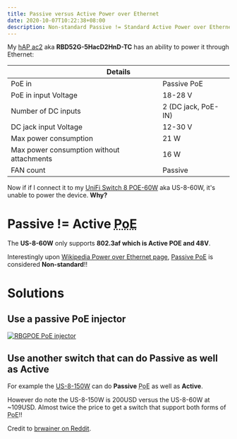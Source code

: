 ```yaml
---
title: Passive versus Active Power over Ethernet
date: 2020-10-07T10:22:38+08:00
description: Non-standard Passive != Standard Active Power over Ethernet
---
```



My [hAP ac2](https://mikrotik.com/product/hap_ac2) aka **RBD52G-5HacD2HnD-TC** has an ability to power it through Ethernet:

<table>
<thead>
<tr>
<th colspan="2">Details</th>
</tr>
</thead>
<tbody>

<tr>
<td>PoE in</td>
<td>Passive PoE   </td>
</tr>

<tr>
<td>PoE in input Voltage</td>
<td>18-28 V   </td>
</tr>

<tr>
<td>Number of DC inputs</td>
<td>2  (DC jack, PoE-IN) </td>
</tr>

<tr>
<td>DC jack input Voltage</td>
<td>12-30 V   </td>
</tr>

<tr>
<td>Max power consumption</td>
<td>21 W   </td>
</tr>

<tr>
<td>Max power consumption without attachments</td>
<td>16 W   </td>
</tr>

<tr>
<td>FAN count</td>
<td>Passive   </td>
</tr>
</tbody>
</table>


Now if if I connect it to my [UniFi Switch 8 POE-60W](https://www.ui.com/unifi-switching/unifi-switch-8/) aka US-8-60W, it's unable to power the device. **Why?**


# Passive != Active <abbr title="Power over Ethernet">PoE</abbr>

The **US-8-60W** only supports **802.3af which is Active POE and 48V**.

Interestingly upon [Wikipedia Power over Ethernet page](https://en.wikipedia.org/wiki/Power_over_Ethernet), [Passive PoE](https://en.wikipedia.org/wiki/Power_over_Ethernet#Passive) is considered **Non-standard**!!

# Solutions

## Use a passive PoE injector

<a href="https://mikrotik.com/product/RBGPOE">
<img src="https://s.natalian.org/2020-10-12/RBGPOE.webp" alt="RBGPOE PoE injector">
</a>

## Use another switch that can do Passive as well as Active

For example the
[US-8-150W](https://www.ui.com/unifi-switching/unifi-switch-8-150w/) can do
**Passive** <abbr title="Power over Ethernet">PoE</abbr> as well as **Active**.

However do note the US-8-150W is 200USD versus the US-8-60W at ~109USD. Almost twice the price to get a switch that support both forms of <abbr title="Power over Ethernet">PoE</abbr>!!

Credit to [brwainer on Reddit](https://www.reddit.com/r/mikrotik/comments/gfu3b2/powering_a_hap_ac2_from_a_unifi_switch_8_poe60w/fpvn23f/).


